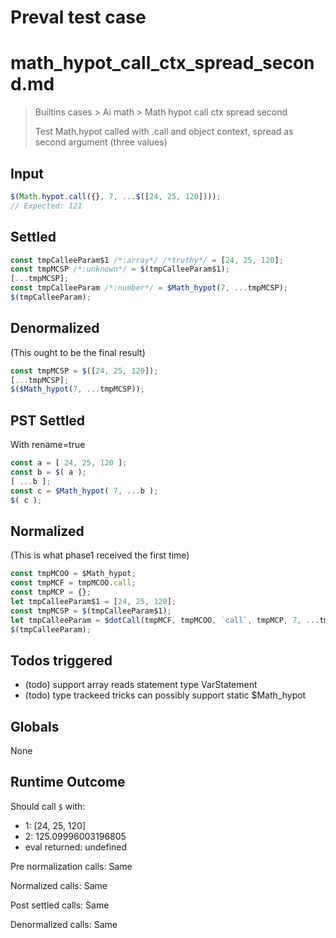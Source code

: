 # Preval test case

# math_hypot_call_ctx_spread_second.md

> Builtins cases > Ai math > Math hypot call ctx spread second
>
> Test Math.hypot called with .call and object context, spread as second argument (three values)

## Input

`````js filename=intro
$(Math.hypot.call({}, 7, ...$([24, 25, 120])));
// Expected: 121
`````


## Settled


`````js filename=intro
const tmpCalleeParam$1 /*:array*/ /*truthy*/ = [24, 25, 120];
const tmpMCSP /*:unknown*/ = $(tmpCalleeParam$1);
[...tmpMCSP];
const tmpCalleeParam /*:number*/ = $Math_hypot(7, ...tmpMCSP);
$(tmpCalleeParam);
`````


## Denormalized
(This ought to be the final result)

`````js filename=intro
const tmpMCSP = $([24, 25, 120]);
[...tmpMCSP];
$($Math_hypot(7, ...tmpMCSP));
`````


## PST Settled
With rename=true

`````js filename=intro
const a = [ 24, 25, 120 ];
const b = $( a );
[ ...b ];
const c = $Math_hypot( 7, ...b );
$( c );
`````


## Normalized
(This is what phase1 received the first time)

`````js filename=intro
const tmpMCOO = $Math_hypot;
const tmpMCF = tmpMCOO.call;
const tmpMCP = {};
let tmpCalleeParam$1 = [24, 25, 120];
const tmpMCSP = $(tmpCalleeParam$1);
let tmpCalleeParam = $dotCall(tmpMCF, tmpMCOO, `call`, tmpMCP, 7, ...tmpMCSP);
$(tmpCalleeParam);
`````


## Todos triggered


- (todo) support array reads statement type VarStatement
- (todo) type trackeed tricks can possibly support static $Math_hypot


## Globals


None


## Runtime Outcome


Should call `$` with:
 - 1: [24, 25, 120]
 - 2: 125.09996003196805
 - eval returned: undefined

Pre normalization calls: Same

Normalized calls: Same

Post settled calls: Same

Denormalized calls: Same
